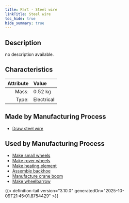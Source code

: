 ```yaml
---
title: Part - Steel wire
linkTitle: Steel wire
toc_hide: true
hide_summary: true
---
```

<!-- This is generated by the MarsSim HelpGenertor, do not edit. -->

## Description
no description available.

## Characteristics

| Attribute      | Value |
|--------:|:------|
|Mass:|0.52 kg|
|Type:|Electrical|

## Made by Manufacturing Process

- [Draw steel wire](/docs/definitions/process/draw-steel-wire)

## Used by Manufacturing Process

- [Make small wheels](/docs/definitions/process/make-small-wheels)
- [Make rover wheels](/docs/definitions/process/make-rover-wheels)
- [Make heating element](/docs/definitions/process/make-heating-element)
- [Assemble backhoe](/docs/definitions/process/assemble-backhoe)
- [Manufacture crane boom](/docs/definitions/process/manufacture-crane-boom)
- [Make wheelbarrow](/docs/definitions/process/make-wheelbarrow)



{{< definition-tail version="3.10.0" generatedOn="2025-10-09T21:45:01.8754429" >}}



